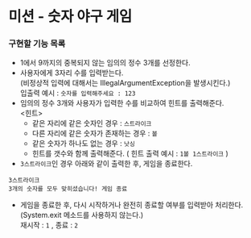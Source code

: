 # 미션 - 숫자 야구 게임

### 구현할 기능 목록

- 1에서 9까지의 중복되지 않는 임의의 정수 3개를 선정한다.
- 사용자에게 3자리 수를 입력받는다.    
    (비정상적 입력에 대해서는 IllegalArgumentException을 발생시킨다.)    
    입출력 예시 : `숫자를 입력해주세요 : 123`
- 임의의 정수 3개와 사용자가 입력한 수를 비교하여 힌트를 출력해준다.   
    <힌트>
    - 같은 자리에 같은 숫자인 경우 : `스트라이크`
    - 다른 자리에 같은 숫자가 존재하는 경우 : `볼`
    - 같은 숫자가 하나도 없는 경우 : `낫싱`
    - 힌트를 갯수와 함께 출력해준다. ( 힌트 출력 예시 : `1볼 1스트라이크` )
- `3스트라이크`인 경우 아래와 같이 출력한 후, 게임을 종료한다.
```
3스트라이크
3개의 숫자를 모두 맞히셨습니다! 게임 종료
```
- 게임을 종료한 후, 다시 시작하거나 완전히 종료할 여부를 입력받아 처리한다.    
    (System.exit 메소드를 사용하지 않는다.)    
    재시작 : `1` , 종료 : `2`
